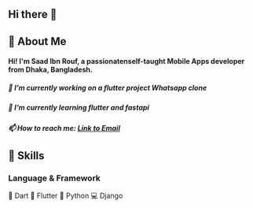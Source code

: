 ## Hi there 👋
<!--
**SaadIbnRouf/SaadIbnRouf** is a ✨ _special_ ✨ repository because its `README.md` (this file) appears on your GitHub profile.

Here are some ideas to get you started:

- 🔭 I’m currently working on ...
- 🌱 I’m currently learning ...
- 👯 I’m looking to collaborate on ...
- 🤔 I’m looking for help with ...
- 💬 Ask me about ...
- 📫 How to reach me: ...
- 😄 Pronouns: ...
- ⚡ Fun fact: ...
-->
## 🚀 About Me
#### Hi! I'm Saad Ibn Rouf, a passionatenself-taught Mobile Apps developer from Dhaka, Bangladesh.
##### 🔭 I’m currently working on a flutter project Whatsapp clone
##### 🌱 I’m currently learning flutter and fastapi
##### 📫 How to reach me: [Link to Email](saadibnrouf004@gmail.com)

## :hammer: Skills
### Language & Framework
:dart: Dart :iphone: Flutter :snake: Python :computer: Django

